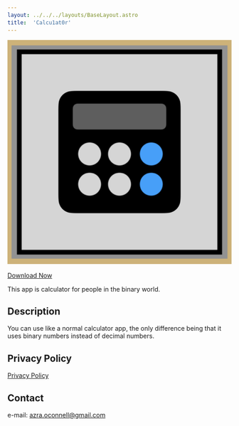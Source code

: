```yaml
---
layout: ../../../layouts/BaseLayout.astro
title:  'Calcu1at0r'
---
```


![the framed icon of this app](Calcu1at0r_icon_framed.png)

[Download Now](https://apps.apple.com/app/calcu1at0r-binary-calculator/id6627339042?)

This app is calculator for people in the binary world.

## Description

You can use like a normal calculator app, the only difference being that it uses binary numbers instead of decimal numbers.

## Privacy Policy

[Privacy Policy](/apps/calcu1at0r/privacy_policy/)

## Contact

e-mail: azra.oconnell@gmail.com